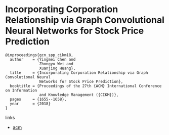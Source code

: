 # Incorporating Corporation Relationship via Graph Convolutional Neural Networks for Stock Price Prediction

```
@inproceedings{gcn_spp_cikm18,
  author    = {Yingmei Chen and
               Zhongyu Wei and
               Xuanjing Huang},
  title     = {Incorporating Corporation Relationship via Graph Convolutional Neural
               Networks for Stock Price Prediction},
  booktitle = {Proceedings of the 27th {ACM} International Conference on Information
               and Knowledge Management ({CIKM})},
  pages     = {1655--1658},
  year      = {2018}
}
```

links
- [acm](https://dl.acm.org/citation.cfm?id=3269269)
